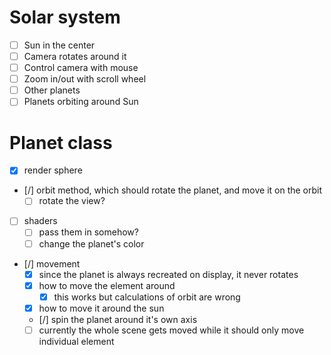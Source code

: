 # Solar system
- [ ] Sun in the center
- [ ] Camera rotates around it
- [ ] Control camera with mouse
- [ ] Zoom in/out with scroll wheel
- [ ] Other planets
- [ ] Planets orbiting around Sun

# Planet class
- [x] render sphere
- [/] orbit method, which should rotate the planet, and move it on the orbit
	- [ ] rotate the view?
- [ ] shaders
	- [ ] pass them in somehow?
	- [ ] change the planet's color
- [/] movement
	- [x] since the planet is always recreated on display, it never rotates
	- [x] how to move the element around
		- [x] this works but calculations of orbit are wrong
	- [x] how to move it around the sun
	- [/] spin the planet around it's own axis
	- [ ] currently the whole scene gets moved
	while it should only move individual element